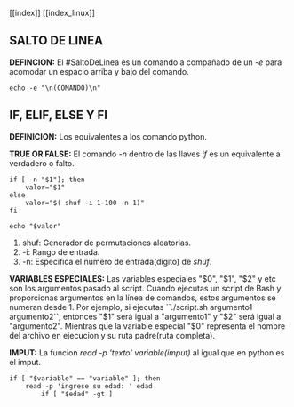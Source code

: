 [[index]]
[[index_linux]]

## SALTO DE LINEA

**DEFINCION:**
	El #SaltoDeLinea es un comando a compañado de un _-e_ para acomodar un espacio arriba y bajo del comando.
```
echo -e "\n(COMANDO)\n"
```

## IF, ELIF, ELSE Y FI

**DEFINICION:**
	Los equivalentes a los comando python.

**TRUE OR FALSE:**
	El comando _-n_ dentro de las llaves _if_ es un equivalente a verdadero o falto.
```
if [ -n "$1"]; then
	valor="$1"
else
	valor="$( shuf -i 1-100 -n 1)"
fi 

echo "$valor"
```
1. shuf: Generador de permutaciones aleatorias.
2. -i: Rango de entrada.
3. -n: Especifica el numero de entrada(digito) de _shuf_.

**VARIABLES ESPECIALES:**
	Las variables especiales "$0", "$1", "$2" y etc son los argumentos pasado al script.
	Cuando ejecutas un script de Bash y proporcionas argumentos en la línea de comandos, estos argumentos se numeran desde 1. Por ejemplo, si ejecutas ``./script.sh argumento1 argumento2``, entonces "$1" será igual a "argumento1" y "$2" será igual a "argumento2".
	Mientras que la variable especial "$0" representa el nombre del archivo en ejecucion y su ruta padre(ruta completa).

**IMPUT:**
	La funcion _read -p 'texto' variable(imput)_ al igual que en python es el imput.
```
if [ "$variable" == "variable" ]; then
	read -p 'ingrese su edad: ' edad
		if [ "$edad" -gt ] 
	 
```











